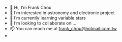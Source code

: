 - 👋 Hi, I’m Frank Chou
- 👀 I’m interested in astronomy and electronic project
- 🌱 I’m currently learning variable stars
- 💞️ I’m looking to collaborate on ...
- 📫 You can reach me at frank_chou@hotmail.com.tw
- 

<!---
Frank4211/Frank4211 is a ✨ special ✨ repository because its `README.md` (this file) appears on your GitHub profile.
You can click the Preview link to take a look at your changes.
--->
